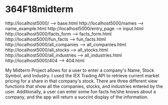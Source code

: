 # 364F18midterm
http://localhost5000/ --> base.html
http://localhost5000/names --> name_example.html
http://localhost5000/entry_page --> input.html
http://localhost5000/facts_form --> facts_form.html
http://localhost5000/fun_facts --> fun_facts.html
http://localhost5000/all_companies --> all_companies.html
http://localhost5000/all_stocks --> all_stocks.html
http://localhost5000/all_industries --> all_industries.html
http://localhost5000/404 --> 404.html

My Midterm Project allows for a user to enter a company's Name, Stock Symbol, and Industry. I used the IEX Trading API to retrieve current market pricing for a share in that company's stock. There are three different view functions that show all the companies, stocks, and industries entered by the user. Additionally, a user can enter some fun facts he/she knows about a company, and the app will return a succint display of the information.
